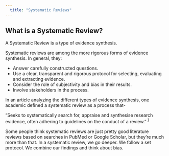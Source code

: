 ```yaml
---
  title: "Systematic Reviews"
---
```


## What is a Systematic Review?


A Systematic Review is a type of evidence synthesis. 

Systematic reviews are among the more rigorous forms of evidence synthesis. In general, they:

- Answer carefully constructed questions.
- Use a clear, transparent and rigorous protocol for selecting, evaluating and extracting evidence. 
- Consider the role of subjectivity and bias in their results.
- Involve stakeholders in the process.  

In an article analyzing the different types of evidence synthesis, one academic defined a systematic review as a process that-

“Seeks to systematically search for, appraise and synthesise research evidence, often
adhering to guidelines on the conduct of a review.”<sup> [1](http://onlinelibrary.wiley.com/doi/10.1111/j.1471-1842.2009.00848.x/full)

Some people think systematic reviews are just pretty good literature reviews based on searches in PubMed or Google Scholar, but they’re much more than that. In a systematic review, we go deeper. We follow a set protocol. We combine our findings and think about bias.